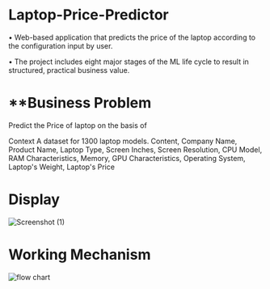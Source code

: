 # **Laptop-Price-Predictor**

• Web-based application that predicts the price of the laptop according to the configuration input by user.

• The project includes eight major stages of the ML life cycle to result in structured, practical business value.

# **Business Problem
Predict the Price of laptop on the basis of

Context A dataset for 1300 laptop models. Content, Company Name, Product Name, Laptop Type, Screen Inches, Screen Resolution, CPU Model, RAM Characteristics, Memory, GPU Characteristics, Operating System, Laptop's Weight, Laptop's Price

# **Display**

![Screenshot (1)](https://github.com/user-attachments/assets/490e0b04-580a-49e5-bec6-1168c95bc006)

# **Working Mechanism**

![flow chart](https://github.com/user-attachments/assets/730be619-8a31-4552-8e91-8952b99808d3)


